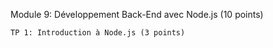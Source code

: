 Module 9: Développement Back-End avec Node.js (10 points)

    TP 1: Introduction à Node.js (3 points)

